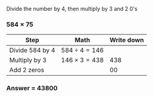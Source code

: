Divide the number by 4, then multiply by 3 and 2 0's

### $584 \times 75$

| Step            | Math                 | Write down |
| --------------- | -------------------- | ---------- |
| Divide 584 by 4 | $584 \div 4 = 146$   |            |
| Multiply by 3   | $146 \times 3 = 438$ | 438        |
| Add 2 zeros     |                      | 00         |

### Answer = 43800